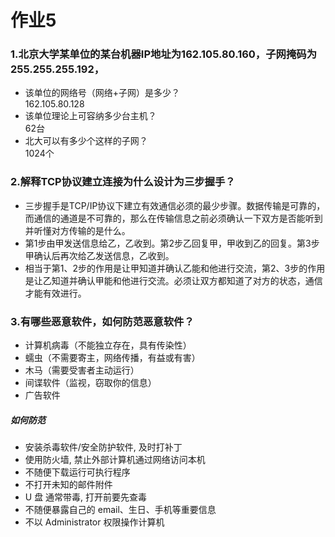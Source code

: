 # 作业5

### 1.北京大学某单位的某台机器IP地址为162.105.80.160，子网掩码为255.255.255.192，
* 该单位的网络号（网络+子网）是多少？  
 162.105.80.128
* 该单位理论上可容纳多少台主机？  
62台
* 北大可以有多少个这样的子网？  
1024个

### 2.解释TCP协议建立连接为什么设计为三步握手？
* 三步握手是TCP/IP协议下建立有效通信必须的最少步骤。数据传输是可靠的，而通信的通道是不可靠的，那么在传输信息之前必须确认一下双方是否能听到并听懂对方传输的是什么。
* 第1步由甲发送信息给乙，乙收到。第2步乙回复甲，甲收到乙的回复。第3步甲确认后再次给乙发送信息，乙收到。
* 相当于第1、2步的作用是让甲知道并确认乙能和他进行交流，第2、3步的作用是让乙知道并确认甲能和他进行交流。必须让双方都知道了对方的状态，通信才能有效进行。

### 3.有哪些恶意软件，如何防范恶意软件？
* 计算机病毒（不能独立存在，具有传染性）
* 蠕虫（不需要寄主，网络传播，有益或有害）
* 木马（需要受害者主动运行）
* 间谍软件（监视，窃取你的信息）
* 广告软件
##### 如何防范
* 安装杀毒软件/安全防护软件, 及时打补丁
* 使用防火墙, 禁止外部计算机通过网络访问本机
* 不随便下载运行可执行程序
* 不打开未知的邮件附件
* U 盘 通常带毒, 打开前要先查毒
* 不随便暴露自己的 email、生日、手机等重要信息
* 不以 Administrator 权限操作计算机
